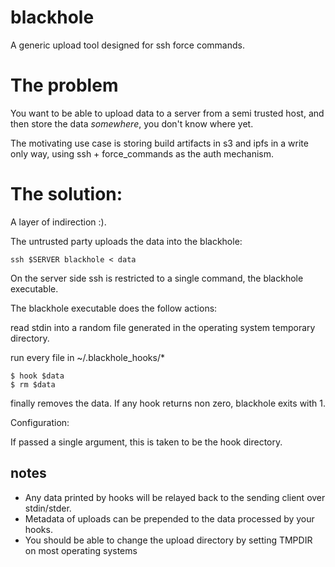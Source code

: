 # blackhole

A generic upload tool designed for ssh force commands.


# The problem

You want to be able to upload data to a server from a semi trusted host, and then
store the data *somewhere*, you don't know where yet.

The motivating use case is storing build artifacts in s3 and ipfs in a write only way, 
using ssh + force_commands as the auth mechanism.

# The solution:

A layer of indirection :).

The untrusted party uploads the data into the blackhole:

```
ssh $SERVER blackhole < data
```


On the server side ssh is restricted to a single command, the blackhole executable.

The blackhole executable does the follow actions:

read stdin into a random file generated in the operating system temporary directory.

run every file in ~/.blackhole_hooks/*

```
$ hook $data
$ rm $data
```

finally removes the data. If any hook returns non zero, blackhole exits with 1.

Configuration:

If passed a single argument, this is taken to be the hook directory.

## notes

- Any data printed by hooks will be relayed back to the sending client over stdin/stder.
- Metadata of uploads can be prepended to the data processed by your hooks.
- You should be able to change the upload directory by setting TMPDIR on most operating systems